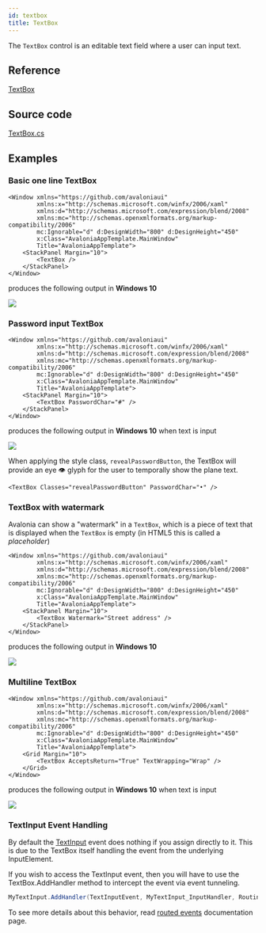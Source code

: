 ```yaml
---
id: textbox
title: TextBox
---
```


The `TextBox` control is an editable text field where a user can input text.

## Reference

[TextBox](http://reference.avaloniaui.net/api/Avalonia.Controls/TextBox/)

## Source code

[TextBox.cs](https://github.com/AvaloniaUI/Avalonia/blob/master/src/Avalonia.Controls/TextBox.cs)

## Examples

### Basic one line TextBox

```markup
<Window xmlns="https://github.com/avaloniaui"
        xmlns:x="http://schemas.microsoft.com/winfx/2006/xaml"
        xmlns:d="http://schemas.microsoft.com/expression/blend/2008"
        xmlns:mc="http://schemas.openxmlformats.org/markup-compatibility/2006"
        mc:Ignorable="d" d:DesignWidth="800" d:DesignHeight="450"
        x:Class="AvaloniaAppTemplate.MainWindow"
        Title="AvaloniaAppTemplate">
    <StackPanel Margin="10">
        <TextBox />
    </StackPanel>
</Window>
```

produces the following output in **Windows 10**

  <div style={{textAlign: 'center'}}>
    <img src="/img/controls/textbox/textbox_basic.png"  />
  </div>


### Password input TextBox

```markup
<Window xmlns="https://github.com/avaloniaui"
        xmlns:x="http://schemas.microsoft.com/winfx/2006/xaml"
        xmlns:d="http://schemas.microsoft.com/expression/blend/2008"
        xmlns:mc="http://schemas.openxmlformats.org/markup-compatibility/2006"
        mc:Ignorable="d" d:DesignWidth="800" d:DesignHeight="450"
        x:Class="AvaloniaAppTemplate.MainWindow"
        Title="AvaloniaAppTemplate">
    <StackPanel Margin="10">
        <TextBox PasswordChar="#" />
    </StackPanel>
</Window>
```

produces the following output in **Windows 10** when text is input

  <div style={{textAlign: 'center'}}>
    <img src="/img/controls/textbox/textbox_password.png"  />
  </div>

When applying the style class, `revealPasswordButton`, the TextBox will provide an eye 👁 glyph for the user to temporally show the plane text.

```markup
<TextBox Classes="revealPasswordButton" PasswordChar="•" />
```

### TextBox with watermark

Avalonia can show a "watermark" in a `TextBox`, which is a piece of text that is displayed when the `TextBox` is empty \(in HTML5 this is called a _placeholder_\)

```markup
<Window xmlns="https://github.com/avaloniaui"
        xmlns:x="http://schemas.microsoft.com/winfx/2006/xaml"
        xmlns:d="http://schemas.microsoft.com/expression/blend/2008"
        xmlns:mc="http://schemas.openxmlformats.org/markup-compatibility/2006"
        mc:Ignorable="d" d:DesignWidth="800" d:DesignHeight="450"
        x:Class="AvaloniaAppTemplate.MainWindow"
        Title="AvaloniaAppTemplate">
    <StackPanel Margin="10">
        <TextBox Watermark="Street address" />
    </StackPanel>
</Window>
```

produces the following output in **Windows 10**

  <div style={{textAlign: 'center'}}>
    <img src="/img/controls/textbox/textbox_watermark.png"  />
  </div>


### Multiline TextBox

```markup
<Window xmlns="https://github.com/avaloniaui"
        xmlns:x="http://schemas.microsoft.com/winfx/2006/xaml"
        xmlns:d="http://schemas.microsoft.com/expression/blend/2008"
        xmlns:mc="http://schemas.openxmlformats.org/markup-compatibility/2006"
        mc:Ignorable="d" d:DesignWidth="800" d:DesignHeight="450"
        x:Class="AvaloniaAppTemplate.MainWindow"
        Title="AvaloniaAppTemplate">
    <Grid Margin="10">
        <TextBox AcceptsReturn="True" TextWrapping="Wrap" />
    </Grid>
</Window>
```

produces the following output in **Windows 10** when text is input

  <div style={{textAlign: 'center'}}>
    <img src="/img/controls/textbox/textbox_multiline.png"  />
  </div>

### TextInput Event Handling

By default the [TextInput](http://reference.avaloniaui.net/api/Avalonia.Input/InputElement/37F81F6F) event does nothing if you assign directly to it. This is due to the TextBox itself handling the event from the underlying InputElement.

If you wish to access the TextInput event, then you will have to use the TextBox.AddHandler method to intercept the event via event tunneling.

```csharp
MyTextInput.AddHandler(TextInputEvent, MyTextInput_InputHandler, RoutingStrategies.Tunnel);
```

To see more details about this behavior, read [routed events](../input/routed-events.md) documentation page.
